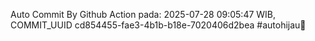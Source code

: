 Auto Commit By Github Action pada: 2025-07-28 09:05:47 WIB, COMMIT_UUID cd854455-fae3-4b1b-b18e-7020406d2bea #autohijau🗿
